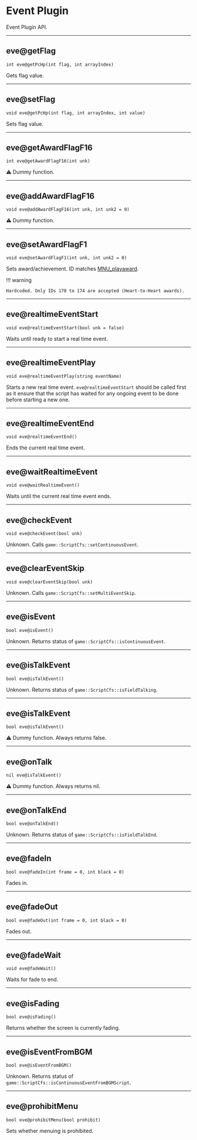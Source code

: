 # Event Plugin

Event Plugin API.

---

## eve@getFlag

`int eve@getPcHp(int flag, int arrayIndex)`

Gets flag value.

---

## eve@setFlag

`void eve@getPcHp(int flag, int arrayIndex, int value)`

Sets flag value.

---

## eve@getAwardFlagF16

`int eve@getAwardFlagF16(int unk)`

:warning: Dummy function.

---

## eve@addAwardFlagF16

`void eve@addAwardFlagF16(int unk, int unk2 = 0)`

:warning: Dummy function.

---

## eve@setAwardFlagF1

`void eve@setAwardFlagF1(int unk, int unk2 = 0)`

Sets award/achievement. ID matches [MNU_playaward](../../tables/bdat_menu_award.md#mnu_playaward).

!!! warning

    Hardcoded. Only IDs 170 to 174 are accepted (Heart-to-Heart awards).

---

## eve@realtimeEventStart

`void eve@realtimeEventStart(bool unk = false)`

Waits until ready to start a real time event.

---

## eve@realtimeEventPlay

`void eve@realtimeEventPlay(string eventName)`

Starts a new real time event. `eve@realtimeEventStart` should be called first as it ensure that the script has waited for any ongoing event to be done before starting a new one.

---

## eve@realtimeEventEnd

`void eve@realtimeEventEnd()`

Ends the current real time event.

---

## eve@waitRealtimeEvent

`void eve@waitRealtimeEvent()`

Waits until the current real time event ends.

---

## eve@checkEvent

`void eve@checkEvent(bool unk)`

Unknown. Calls `game::ScriptCfs::setContinuousEvent`.

---

## eve@clearEventSkip

`void eve@clearEventSkip(bool unk)`

Unknown. Calls `game::ScriptCfs::setMultiEventSkip`.

---

## eve@isEvent

`bool eve@isEvent()`

Unknown. Returns status of `game::ScriptCfs::isContinuousEvent`.

---

## eve@isTalkEvent

`bool eve@isTalkEvent()`

Unknown. Returns status of `game::ScriptCfs::isFieldTalking`.

---

## eve@isTalkEvent

`bool eve@isTalkEvent()`

:warning: Dummy function. Always returns false.

---

## eve@onTalk

`nil eve@isTalkEvent()`

:warning: Dummy function. Always returns nil.

---

## eve@onTalkEnd

`bool eve@onTalkEnd()`

Unknown. Returns status of `game::ScriptCfs::isFieldTalkEnd`.

---

## eve@fadeIn

`bool eve@fadeIn(int frame = 0, int black = 0)`

Fades in.

---

## eve@fadeOut

`bool eve@fadeOut(int frame = 0, int black = 0)`

Fades out.

---

## eve@fadeWait

`void eve@fadeWait()`

Waits for fade to end.

---

## eve@isFading

`bool eve@isFading()`

Returns whether the screen is currently fading.

---

## eve@isEventFromBGM

`bool eve@isEventFromBGM()`

Unknown. Returns status of `game::ScriptCfs::isContinuousEventFromBGMScript`.

---

## eve@prohibitMenu

`bool eve@prohibitMenu(bool prohibit)`

Sets whether menuing is prohibited.